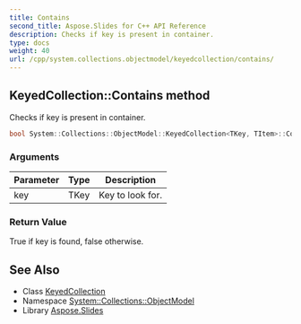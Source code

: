 ```yaml
---
title: Contains
second_title: Aspose.Slides for C++ API Reference
description: Checks if key is present in container.
type: docs
weight: 40
url: /cpp/system.collections.objectmodel/keyedcollection/contains/
---
```

## KeyedCollection::Contains method


Checks if key is present in container.

```cpp
bool System::Collections::ObjectModel::KeyedCollection<TKey, TItem>::Contains(TKey key)
```


### Arguments

| Parameter | Type | Description |
| --- | --- | --- |
| key | TKey | Key to look for. |

### Return Value

True if key is found, false otherwise.

## See Also

* Class [KeyedCollection](../)
* Namespace [System::Collections::ObjectModel](../../)
* Library [Aspose.Slides](../../../)
